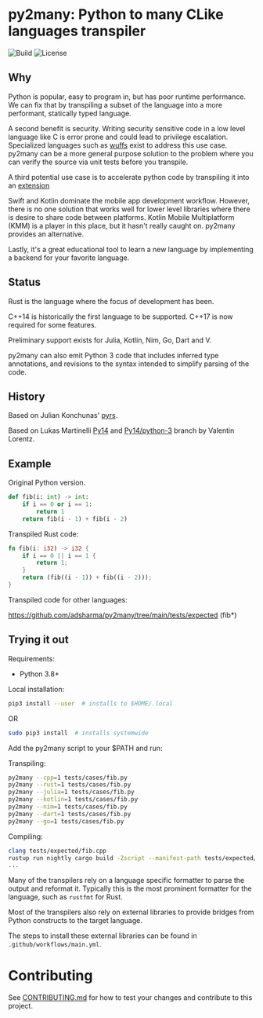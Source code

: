 # py2many: Python to many CLike languages transpiler

![Build](https://github.com/adsharma/py2many/actions/workflows/main.yml/badge.svg)
![License](https://img.shields.io/github/license/adsharma/py2many?color=brightgreen)

## Why

Python is popular, easy to program in, but has poor runtime
performance. We can fix that by transpiling a subset of the language
into a more performant, statically typed language.

A second benefit is security. Writing security sensitive
code in a low level language like C is error prone and could
lead to privilege escalation. Specialized languages such as
[wuffs](https://github.com/google/wuffs) exist to address this use
case. py2many can be a more general purpose solution to the problem
where you can verify the source via unit tests before you transpile.

A third potential use case is to accelerate python code by transpiling
it into an [extension](https://github.com/adsharma/py2many/issues/62)

Swift and Kotlin dominate the mobile app development workflow. However, there is
no one solution that works well for lower level libraries where there is desire
to share code between platforms. Kotlin Mobile Multiplatform (KMM) is a player
in this place, but it hasn't really caught on. py2many provides an alternative.

Lastly, it's a great educational tool to learn a new language by implementing
a backend for your favorite language.

## Status

Rust is the language where the focus of development has been.

C++14 is historically the first language to be supported.
C++17 is now required for some features.

Preliminary support exists for Julia, Kotlin, Nim, Go, Dart and V.

py2many can also emit Python 3 code that includes inferred type annotations,
and revisions to the syntax intended to simplify parsing of the code.

## History

Based on Julian Konchunas' [pyrs](http://github.com/konchunas/pyrs).

Based on Lukas Martinelli [Py14](https://github.com/lukasmartinelli/py14)
and [Py14/python-3](https://github.com/ProgVal/py14/tree/python-3) branch by Valentin
Lorentz.

## Example

Original Python version.

```python
def fib(i: int) -> int:
    if i == 0 or i == 1:
        return 1
    return fib(i - 1) + fib(i - 2)
```

Transpiled Rust code:

```rust
fn fib(i: i32) -> i32 {
    if i == 0 || i == 1 {
        return 1;
    }
    return (fib((i - 1)) + fib((i - 2)));
}
```

Transpiled code for other languages:

https://github.com/adsharma/py2many/tree/main/tests/expected (fib*)

## Trying it out

Requirements:

- Python 3.8+

Local installation:

```sh
pip3 install --user  # installs to $HOME/.local
```

OR

```sh
sudo pip3 install  # installs systemwide
```

Add the py2many script to your $PATH and run:

Transpiling:

```sh
py2many --cpp=1 tests/cases/fib.py
py2many --rust=1 tests/cases/fib.py
py2many --julia=1 tests/cases/fib.py
py2many --kotlin=1 tests/cases/fib.py
py2many --nim=1 tests/cases/fib.py
py2many --dart=1 tests/cases/fib.py
py2many --go=1 tests/cases/fib.py
```

Compiling:

```sh
clang tests/expected/fib.cpp
rustup run nightly cargo build -Zscript --manifest-path tests/expected/fib.rs
...
```

Many of the transpilers rely on a language specific formatter to parse the output and reformat it.
Typically this is the most prominent formatter for the language, such as `rustfmt` for Rust.

Most of the transpilers also rely on external libraries to provide bridges from
Python constructs to the target language.

The steps to install these external libraries can be found in `.github/workflows/main.yml`.

# Contributing

See [CONTRIBUTING.md](https://github.com/adsharma/py2many/blob/main/CONTRIBUTING.md)
for how to test your changes and contribute to this project.
